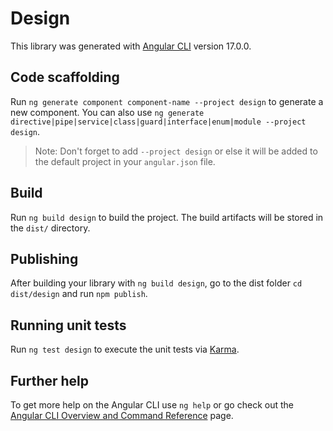 # Design

This library was generated with [Angular CLI](https://github.com/angular/angular-cli) version 17.0.0.

## Code scaffolding

Run `ng generate component component-name --project design` to generate a new component. You can also use `ng generate directive|pipe|service|class|guard|interface|enum|module --project design`.
> Note: Don't forget to add `--project design` or else it will be added to the default project in your `angular.json` file. 

## Build

Run `ng build design` to build the project. The build artifacts will be stored in the `dist/` directory.

## Publishing

After building your library with `ng build design`, go to the dist folder `cd dist/design` and run `npm publish`.

## Running unit tests

Run `ng test design` to execute the unit tests via [Karma](https://karma-runner.github.io).

## Further help

To get more help on the Angular CLI use `ng help` or go check out the [Angular CLI Overview and Command Reference](https://angular.io/cli) page.
